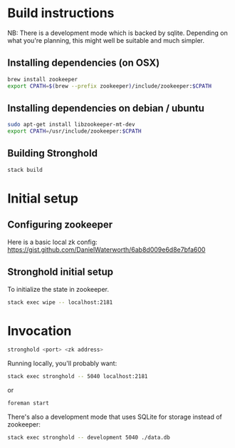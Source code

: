 # Build instructions

NB: There is a development mode which is backed by sqlite. Depending on what
you're planning, this might well be suitable and much simpler.

## Installing dependencies (on OSX)

```sh
brew install zookeeper
export CPATH=$(brew --prefix zookeeper)/include/zookeeper:$CPATH
```

## Installing dependencies on debian / ubuntu

```sh
sudo apt-get install libzookeeper-mt-dev
export CPATH=/usr/include/zookeeper:$CPATH
```

## Building Stronghold

```sh
stack build
```

# Initial setup

## Configuring zookeeper

Here is a basic local zk config: https://gist.github.com/DanielWaterworth/6ab8d009e6d8e7bfa600

## Stronghold initial setup

To initialize the state in zookeeper.

```sh
stack exec wipe -- localhost:2181
```

# Invocation

```sh
stronghold <port> <zk address>
```

Running locally, you'll probably want:

```sh
stack exec stronghold -- 5040 localhost:2181
```

or

```sh
foreman start
```

There's also a development mode that uses SQLite for storage instead of zookeeper:

```sh
stack exec stronghold -- development 5040 ./data.db
```

